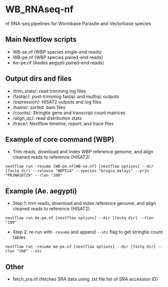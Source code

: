 # WB_RNAseq-nf
nf RNA-seq pipelines for Wormbase Parasite and Vectorbase species

## Main Nextflow scripts
- WB-se.nf (WBP species single-end reads)
- WB-pe.nf (WBP species paired-end reads)
- Ae-pe.nf (Aedes aegypti paired-end reads)

## Output dirs and files
- /trim_stats/: read trimming log files
- /fastqc/: post-trimming fastqc and multiqc outputs
- /expression/: HISAT2 outputs and log files
- /bams/: sorted .bam files
- /counts/: Stringtie gene and transcript count matrices
- /align_qc/: read distribution stats
- /trace/: Nextflow timeline, report, and trace files

## Example of core command (WBP)
- Trim reads, download and index WBP reference genome, and align cleaned reads to reference (HISAT2)

`nextflow run -resume [WB-pe.nf|WB-se.nf] [nextflow options] --dir [fastq dir] --release "WBPS14" --species "brugia_malayi" --prjn "PRJNA10729" --rlen "100"`




## Example (Ae. aegypti)

- Step 1: trim reads, download and index reference genome, and align cleaned reads to reference (HISAT2)

`nextflow run Ae-pe.nf [nextflow options] --dir [fastq dir] --rlen "100"`

- Step 2: re-run with `-resume` and append `--stc` flag to get stringtie count tables

`nextflow run -resume Ae-pe.nf [nextflow options] --dir [fastq dir] --rlen "100" --stc`

## Other

- fetch_sra.nf (fetches SRA data using .txt file list of SRA accession ID)
